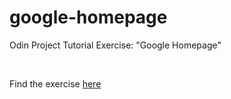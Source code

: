 # google-homepage
<p>Odin Project Tutorial Exercise: "Google Homepage"</p> 
<br/>
<p>Find the exercise <a href="http://www.theodinproject.com/web-development-101/html-css?ref=lnav">here</a></p>
